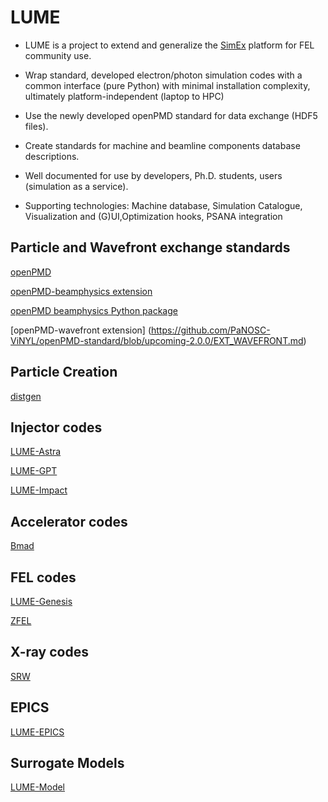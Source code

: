 # LUME


- LUME is a project to extend and generalize the [SimEx](https://github.com/eucall-software/simex_platform) platform for FEL community use.

- Wrap standard, developed electron/photon simulation codes with a common interface (pure Python) with minimal installation complexity, ultimately platform-independent (laptop to  HPC)

- Use the newly developed openPMD standard for data exchange (HDF5 files).

- Create standards for machine and beamline components database descriptions. 

- Well documented for use by developers, Ph.D. students, users (simulation as a service).

- Supporting technologies: Machine database, Simulation Catalogue, Visualization and (G)UI,Optimization hooks, PSANA integration




## Particle and Wavefront exchange standards

[openPMD](https://github.com/openPMD/openPMD-standard)

[openPMD-beamphysics extension](https://github.com/DavidSagan/openPMD-standard/blob/EXT_BeamPhysics/EXT_BeamPhysics.md)

[openPMD beamphysics Python package](https://github.com/ChristopherMayes/openPMD-beamphysics)

[openPMD-wavefront extension] (https://github.com/PaNOSC-ViNYL/openPMD-standard/blob/upcoming-2.0.0/EXT_WAVEFRONT.md)


## Particle Creation

[distgen](https://github.com/ColwynGulliford/distgen)


## Injector codes

[LUME-Astra](https://github.com/ChristopherMayes/lume-astra)

[LUME-GPT](https://github.com/ColwynGulliford/lume-gpt)

[LUME-Impact](https://github.com/ChristopherMayes/lume-impact)

## Accelerator codes

[Bmad](https://www.classe.cornell.edu/bmad/)

## FEL codes

[LUME-Genesis](https://github.com/slaclab/lume-genesis)

[ZFEL](https://github.com/slaclab/zfel)

## X-ray codes

[SRW](https://github.com/ochubar/SRW)


## EPICS

[LUME-EPICS](https://github.com/slaclab/lume-epics)

## Surrogate Models
[LUME-Model](https://github.com/slaclab/lume-model)
